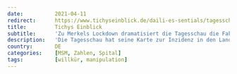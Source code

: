 ```yaml
---
date:          2021-04-11
redirect:      https://www.tichyseinblick.de/daili-es-sentials/tagesschau-corona-grafik-deutschlandkarte/
title:         Tichys Einblick
subtitle:      'Zu Merkels Lockdown dramatisiert die Tagesschau die Fakten - Panik gesucht'
description:   'Die Tagesschau hat seine Karte zur Inzidenz in den Landkreisen angepasst - eine Logik steht dahinter kaum. Doch so sieht alles gleich viel dramatischer aus. Im Netz sorgt dieser dreiste Manipulationsversuch für Belustigung.'
country:       DE
categories:    [MSM, Zahlen, Spital]
tags:          [willkür, manipulation]
---
```

